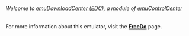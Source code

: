 ###### Welcome to [emuDownloadCenter (EDC)](https://github.com/PhoenixInteractiveNL/emuDownloadCenter/wiki/), a module of [emuControlCenter](https://github.com/PhoenixInteractiveNL/emuControlCenter/wiki/)

For more information about this emulator, visit the [**FreeDo**](https://github.com/PhoenixInteractiveNL/emuDownloadCenter/wiki/Emulator-freedo#menu) page.

